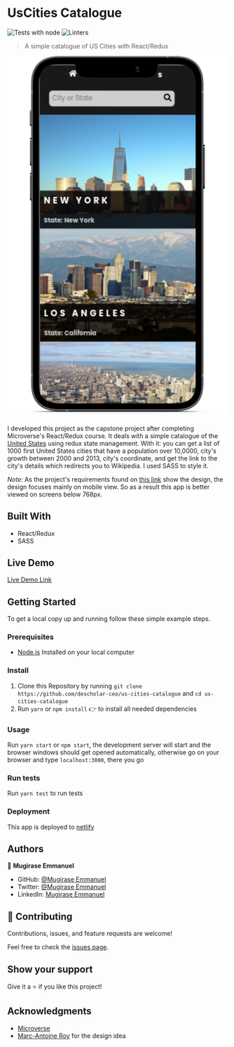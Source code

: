 # UsCities Catalogue
![Tests with node](https://github.com/descholar-ceo/us-cities-catalogue/workflows/Tests%20with%20node/badge.svg)  ![Linters](https://github.com/descholar-ceo/us-cities-catalogue/workflows/Linters/badge.svg)
> A simple catalogue of US Cities with React/Redux

![us-cities-catalogue screenshot](./src/assets/images/us-cities-screenshot.png)

I developed this project as the capstone project after completing Microverse's React/Redux course. It deals with a simple catalogue of the [United States](https://en.wikipedia.org/wiki/List_of_states_and_territories_of_the_United_States) using redux state management. With it: you can get a list of 1000 first United States cities that have a population over 10,0000, city's growth between 2000 and 2013, city's coordinate, and get the link to the city's details which redirects you to Wikipedia. I used SASS to style it.

_Note:_ As the project's requirements found on [this link](https://www.notion.so/microverse/Catalogue-of-Recipes-ea589778a95f47fa98034d99d4016d2b) show the design, the design focuses mainly on mobile view. So as a result this app is better viewed on screens below 768px.
## Built With

- React/Redux
- SASS

## Live Demo

[Live Demo Link](https://descholar-us-cities-catalogue.netlify.app/)


## Getting Started


To get a local copy up and running follow these simple example steps.

### Prerequisites
- [Node.js](https://nodejs.org/en/) Installed on your local computer

### Install
1. Clone this Repository by running `git clone https://github.com/descholar-ceo/us-cities-catalogue` and `cd us-cities-catalogue`
2. Run `yarn` or `npm install` :point_right: to install all needed dependencies
### Usage
Run `yarn start` or `npm start`, the development server will start and the browser windows should get opened automatically, otherwise go on your browser and type `localhost:3000`, there you go
### Run tests
Run `yarn test` to run tests
### Deployment
This app is deployed to [netlify](https://descholar-us-cities-catalogue.netlify.app/)

## Authors

👤 **Mugirase Emmanuel**

- GitHub: [@Mugirase Emmanuel](https://github.com/descholar-ceo)
- Twitter: [@Mugirase Emmanuel](https://twitter.com/descholar3)
- LinkedIn: [Mugirase Emmanuel](https://linkedin.com/in/mugirase-emmanuel)

## 🤝 Contributing

Contributions, issues, and feature requests are welcome!

Feel free to check the [issues page](https://github.com/descholar-ceo/us-cities-catalogue/issues).

## Show your support

Give it a :star: if you like this project!

## Acknowledgments

- [Microverse](https://www.microverse.org/)
- [Marc-Antoine Roy](http://mantoine.ca/) for the design idea
